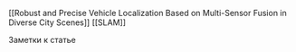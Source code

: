 [[Robust and Precise Vehicle Localization Based on Multi-Sensor Fusion in Diverse City Scenes]]
[[SLAM]]

Заметки к статье
